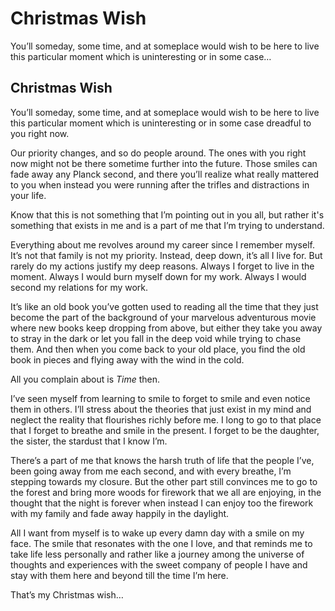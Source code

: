 # Christmas Wish

You’ll someday, some time, and at someplace would wish to be here to live this particular moment which is uninteresting or in some case…

## Christmas Wish <a id="56c5"></a>

You’ll someday, some time, and at someplace would wish to be here to live this particular moment which is uninteresting or in some case dreadful to you right now.

Our priority changes, and so do people around. The ones with you right now might not be there sometime further into the future. Those smiles can fade away any Planck second, and there you’ll realize what really mattered to you when instead you were running after the trifles and distractions in your life.

Know that this is not something that I’m pointing out in you all, but rather it's something that exists in me and is a part of me that I’m trying to understand.

Everything about me revolves around my career since I remember myself. It’s not that family is not my priority. Instead, deep down, it’s all I live for. But rarely do my actions justify my deep reasons. Always I forget to live in the moment. Always I would burn myself down for my work. Always I would second my relations for my work.

It’s like an old book you’ve gotten used to reading all the time that they just become the part of the background of your marvelous adventurous movie where new books keep dropping from above, but either they take you away to stray in the dark or let you fall in the deep void while trying to chase them. And then when you come back to your old place, you find the old book in pieces and flying away with the wind in the cold.

All you complain about is _Time_ then.

I’ve seen myself from learning to smile to forget to smile and even notice them in others. I’ll stress about the theories that just exist in my mind and neglect the reality that flourishes richly before me. I long to go to that place that I forget to breathe and smile in the present. I forget to be the daughter, the sister, the stardust that I know I’m.

There’s a part of me that knows the harsh truth of life that the people I’ve, been going away from me each second, and with every breathe, I’m stepping towards my closure. But the other part still convinces me to go to the forest and bring more woods for firework that we all are enjoying, in the thought that the night is forever when instead I can enjoy too the firework with my family and fade away happily in the daylight.

All I want from myself is to wake up every damn day with a smile on my face. The smile that resonates with the one I love, and that reminds me to take life less personally and rather like a journey among the universe of thoughts and experiences with the sweet company of people I have and stay with them here and beyond till the time I’m here.

That’s my Christmas wish…

